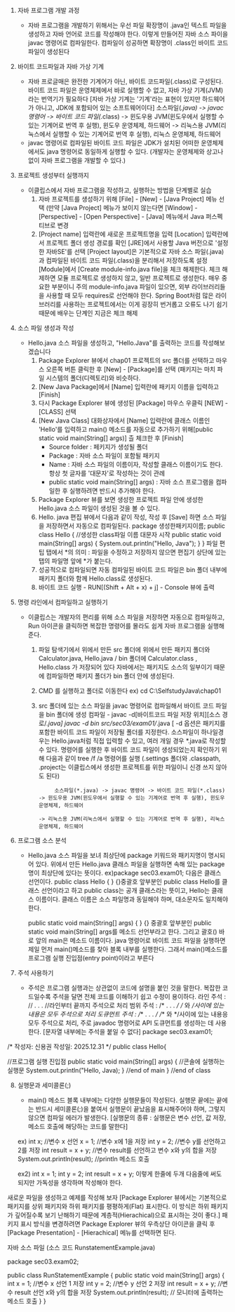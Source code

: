 1. 자바 프로그램 개발 과정
     - 자바 프로그램을 개발하기 위해서는 우선 파일 확장명이 .java인 텍스트 파일을 생성하고 자바 언어로 코드를 작성해야 한다.
       이렇게 만들어진 자바 소스 파이을 javac 명령어로 컴파일한다. 컴파일이 성공하면 확장명이 .class인 바이트 코드 파일이 생성된다 

2. 바이트 코드파일과 자바 가상 기계
     - 자바 프로글매은 완전한 기계어가 아닌, 바이트 코드파일(.class)로 구성된다. 바이트 코드 파일은 운영체제에서 바로 실행할 수 없고, 자바 가상 기계(JVM)라는 번역기가 필요하다
       [자바 가상 기계는 '기계'라는 표현이 있지만 하드웨어가 아니고, JDK에 포함되어 있는 소프트웨어이다]
         소스파일(*.java) -> javac 명령어 -> 바이트 코드 파일(*.class) -> 윈도우용 JVM(윈도우에서 실행할 수 있는 기계어로 번역 후 실행), 윈도우 운영체제, 하드웨어
                                                                     -> 리눅스용 JVM(리눅스에서 실행할 수 있는 기계어로 번역 후 실행), 리눅스 운영체제, 하드웨어
     - javac 명령어로 컴파일된 바이트 코드 파일은 JDK가 설치된 어떠한 운영체제에서도 java 명령어로 동일하게 실행할 수 있다. (개발자는 운영체제와 상고나없이 자바 프로그램을 개발할 수 있다.) 
            
3. 프로젝트 생성부터 실행까지
     - 이클립스에서 자바 프로그램을 작성하고, 실행하는 방법을 단계별로 실습
         1) 자바 프로젝트를 생성하기 위해 [File] - [New] - [Java Project] 메뉴 선택
              (만약 [Java Project] 메뉴가 보이지 않는다면 [Window] - [Perspective] - [Open Perspective] - [Java] 메뉴에서 Java 퍼스펙티브로 변경
         2) [Project name] 입력란에 새로운 프로젝트명을 입력
            [Location] 입력란에서 프로젝트 폴더 생성 경로를 확인
            [JRE]에서 사용할 Java 버전으로 '설정한 자바SE'를 선택
            [Project layout]은 기본적으로 자바 소스 파일(.java)과 컴파일된 바이트 코드 파일(.class)을 분리해서 저장하도록 설정
            [Module]에서 [Create module-info.java file]을 체크 해제한다.
               체크 해제하면 모듈 프로젝트로 생성하지 않고, 일반 프로젝트로 생성한다. 매우 중요한 부분이니 주의
               module-info.java 파일이 있으면, 외부 라이브러리들을 사용할 때 모두 requires로 선언해야 한다.
               Spring Boot처럼 많은 라이브러리를 사용하는 프로젝트에서는 이게 굉장히 번거롭고 오류도 나기 쉽기 때문에 배우는 단계인 지금은 체크 해제

4. 소스 파일 생성과 작성
     - Hello.java 소스 파일을 생성하고, "Hello.Java"를 출력하는 코드를 작성해보겠습니다
         1) Package Explorer 뷰에서 chap01 프로젝트의 src 폴더를 선택하고 마우스 오른쪽 버튼 클릭한 후 [New] - [Package]를 선택
              (패키지는 마치 파일 시스템의 폴더(디렉토리)와 비슷하다. 
         2) [New Java Package]에서 [Name] 입력란에 패키지 이름을 입력하고 [Finish]
         3) 다시 Package Explorer 뷰에 생성된 [Package] 마우스 우클릭 [NEW] - [CLASS] 선택
         4) [New Java Class] 대화상자에서 [Name] 입력란에 클래스 이름인 'Hello'를 입력하고 main() 메소드를 자동으로 추가하기 위해[public static void main(String[] args)] 츨 체크한 후 [Finish]
              - Source folder : 페키지가 생성될 폴더
              - Package : 자바 소스 파일이 포함될 패키지
              - Name : 자바 소스 파일의 이름이자, 작성할 클래스 이름이기도 한다. 항상 첫 글자를 '대문자'로 작성하는 것이 관례
              - public static void main(String[] args) : 자바 소스 프로그램을 컴파일한 후 실행하려면 반드시 추가해야 한다.
         5) Package Explorer 뷰를 보면 생성한 프로젝트 파일 안에 생성한 Hello.java 소스 파일이 생성된 것을 볼 수 있다.
         6) Hello. java 편집 뷰에서 다음과 같이 작성, 작성 후 [Save] 하면 소스 파일을 저장하면서 자동으로 컴파일된다.
              package 생성한패키지이름;
              public class Hello { //생성한 class파일 이름 대문자 시작
                public static void main(String[] args) {
                  System.out.println("Hello, Java");
                }
              }
            파일 편팁 탭에서 *의 의미 : 파일을 수정하고 저장하지 않으면 편집기 상단에 있는 탭의 파일명 앞에 *가 붙는다.
         7) 성공적으로 컴파일되면 자동 컴파일된 바이트 코드 파일은 bin 폴더 내부에 패키지 폴더와 함께 Hello.class로 생성된다.
         8) 바이트 코드 실행 - RUN[(Shift + Alt + x) + j] - Console 뷰에 출력

5. 명령 라인에서 컴파일하고 실행하기
     - 이클립스는 개발자의 편리를 위해 소스 파일을 저장하면 자동으로 컴파일하고, Run 아이콘을 클릭하면 복잡한 명령어를 몰라도 쉽게 자바 프로그램을 실행해준다.
         1) 파일 탐색기에서 위에서 만든 src 폴더에 위에서 만든 패키지 폴더와 Calculator.java, Hello.java / bin 폴더에 Calculator.class , Hello.class 가 저장되어 있다
            자바에서는 패키지도 소스의 일부이기 때문에 컴파일하면 패키지 폴더가 bin 폴더 안에 생성된다.
         2) CMD 를 실행하고 폴더로 이동한다
              ex) cd C:\SelfstudyJava\chap01
         3) src 폴더에 있는 소스 파일을 javac 명령어로 컴파일해서 바이트 코드 파일을 bin 폴더에 생성
              컴파일 - javac -d[바이트코드 파일 저장 위치][소스 경로/*.java]
                      javac -d bin src/sec03/exam01/*.java
                      [ -d 옵션은 패키지를 포함한 바이트 코드 파일이 저장될 폴더를 지정한다. 소스파일이 하나일경우는 Hello.java처럼 직접 입력할 수 있고, 여러 개일 경우 *.java로 작성할 수 있다.
            명령어를 실행한 후 바이트 코드 파일이 생성되었는지 확인하기 위해 다음과 같이 tree /f /a 명령어를 실행 (.settings 폴더와 .classpath, .project는 이클립스에서 생성한 프로젝트를 위한 파일이니 신경 쓰지 않아도 된다)

                     소스파일(*.java) -> javac 명령어 -> 바이트 코드 파일(*.class) -> 윈도우용 JVM(윈도우에서 실행할 수 있는 기계어로 번역 후 실행), 윈도우 운영체제, 하드웨어
                                                                                 -> 리눅스용 JVM(리눅스에서 실행할 수 있는 기계어로 번역 후 실행), 리눅스 운영체제, 하드웨어

6. 프로그램 소스 분석
     - Hello.java 소스 파일을 보녀 최상단에 package 키워드와 패키지명이 명시되어 있다. 위에서 만든 Hello.java 클래스 파일을 실행하면 속해 있는 package명이 최상단에 있다는 뜻이다.
        ex)package sec03.exam01;
       다음은 클래스 선언이다.
       public class Hello {
       }
       {}중괄호 앞부분인 public class Hello를 클래스 선언이라고 하고 public class는 공개 클래스라는 뜻이고, Hello는 클래스 이름이다. 클래스 이름은 소스 파일명과 동일해야 하며, 대소문자도 일치해야한다.

       public static void main(String[] args) {
       }
       {} 중괄호 앞부분인 public static void main(String[] args를 메소드 선언부라고 한다. 그리고 괄호() 바로 앞의 main은 메소드 이름이다.
       java 명령어로 바이트 코드 파일을 실행하면 제일 먼저 main()메소드를 찾아 블록 내부를 실행한다. 그래서 main()메소드를 프로그램 실행 진입점(entry point)이라고 부른다

7. 주석 사용하기
    - 주석은 프로그램 실행과는 상관없이 코드에 설명을 붙인 것을 말한다. 복잡한 코드일수록 주석을 달면 전체 코드를 이해하기 쉽고 수정이 용이하다.
       라인 주석 : // . . .           //라인부터 끝까지 주석으로 처리
       범위 주석 : /* . . . */        /* 와 */사이에 있는 내용은 모두 주석으로 처리
       도큐먼트 주석 : /** . . . */   /** 와 */사이에 있는 내용응 모두 주석으로 처리, 주로 javadoc 명령어로 API 도큐먼트를 생성하는 데 사용한다.
         [문자열 내부에는 주석을 붙일 수 없다]
package sec03.exam01;

/* 
작성자: 신용권
작성일: 2025.12.31
*/
public class Hello{

  //프로그램 실행 진입점
  public static void main(String[] args) {
    //콘솔에 실행하는 실행문
    System.out.println("Hello, Java);
    } //end of main
  } //end of class

8. 실행문과 세미콜론(;)
     - main() 메소드 블록 내부에는 다양한 실행문들이 작성된다. 실행문 끝에는 끝에는 반드시 세미콜론(;)을 붙여서 실행문이 끝났음을 표시해주어야 하며, 그렇지 않으면 컴파일 에러가 발생한다.
       [실행문의 종류 : 실행문은 변수 선언, 값 저장, 메소드 호출에 해당하는 코드를 말한다]

   ex)
   int x;                         //변수 x 선언
   x = 1;                         //변수 x에 1을 저장
   int y = 2;                     //변수 y를 선언하고 2를 저장
   int result = x + y;            //변수 result를 선언하고 변수 x와 y의 합을 저장
   System.out.println(result);    //println 메소드 호출

   ex2)
   int x = 1; int y = 2;
   int result =
   x + y;
    이렇게 한줄에 두개 다음줄에 써도 되지만 가독성을 생각하며 작성해야 한다.

새로운 파일을 생성하고 예제를 작성해 보자 
 [Package Explorer 뷰에서는 기본적으로 패키지를 상위 패키지와 하위 패키지를 평평하게(Flat) 표시한다. 이 방식은 하위 패키지가 깊어질수록 보기 난해하기 때문에 계층적(Hierachical)으로 표시하는 것이 좋다.]
  패키지 표시 방식을 변경하려면 Package Explorer 뷰의 우측상단 아이콘을 클릭 후 [Package Presentation] - [Hierachical] 메뉴를 선택하면 된다.

자바 소스 파일 (소스 코드 RunstatementExample.java)

package sec03.exam02;

public class RunStatementExample {
  public static void main(String[] args) {
    int x = 1; //변수 x 선언 1 저장
    int y = 2; //변수 y 선언 2 저장
    int result = x + y; //변수 result 선언 x와 y의 합을 저장
    System.out.println(result); // 모니터에 출력하는 메소드 호출
  }
 }
